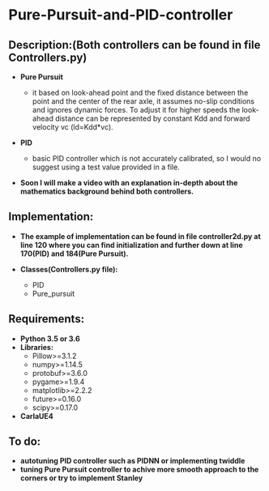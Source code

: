 # Pure-Pursuit-and-PID-controller

## Description:(Both controllers can be found in file Controllers.py) 
* **Pure Pursuit** 
  - it based on look-ahead point and the fixed distance between the point and the center of the rear axle, it assumes no-slip conditions and ignores dynamic forces. To adjust it   for higher speeds the look-ahead distance can be represented by constant Kdd and forward velocity vc (ld=Kdd*vc).

* **PID** 
  - basic PID controller which is not accurately calibrated, so I would no suggest using a test value provided in a file.

* **Soon I will make a video with an explanation in-depth about the mathematics background behind both controllers.**

## Implementation: 
* **The example of implementation can be found in file controller2d.py at line 120 where you can find initialization and further down at line 170(PID) and 184(Pure Pursuit).**

* **Classes(Controllers.py file):**
  - PID
  - Pure_pursuit

## Requirements:
* **Python 3.5 or 3.6** 
* **Libraries:** 
  - Pillow>=3.1.2
  - numpy>=1.14.5
  - protobuf>=3.6.0
  - pygame>=1.9.4
  - matplotlib>=2.2.2
  - future>=0.16.0
  - scipy>=0.17.0
* **CarlaUE4**


## To do: 
- **autotuning PID controller such as PIDNN or implementing twiddle**
- **tuning Pure Pursuit controller to achive more smooth approach to the corners or try to implement Stanley**
